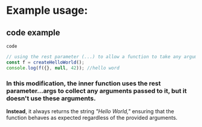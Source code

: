 # Example usage:

## code example

`code`

```javascript
// using the rest parameter (...) to allow a function to take any arguments
const f = createHelloWorld();
console.log(f({}, null, 42)); //hello word
```

### In this modification, the inner function uses the rest parameter...args to collect any arguments passed to it, but it doesn't use these arguments.

**Instead**, it always returns the string _"Hello World,"_ ensuring that the function behaves as expected regardless of the provided arguments.

